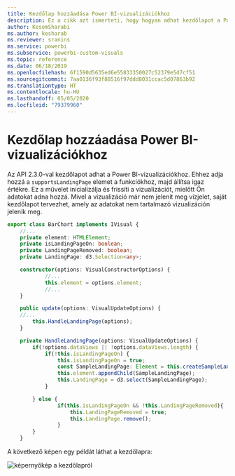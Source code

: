 ```yaml
---
title: Kezdőlap hozzáadása Power BI-vizualizációkhoz
description: Ez a cikk azt ismerteti, hogy hogyan adhat kezdőlapot a Power BI-vizualizációkhoz.
author: KesemSharabi
ms.author: kesharab
ms.reviewer: sranins
ms.service: powerbi
ms.subservice: powerbi-custom-visuals
ms.topic: reference
ms.date: 06/18/2019
ms.openlocfilehash: 6f1590d5635ed6e55833350027c52379e5d7cf51
ms.sourcegitcommit: 7aa0136f93f88516f97ddd8031ccac5d07863b92
ms.translationtype: HT
ms.contentlocale: hu-HU
ms.lasthandoff: 05/05/2020
ms.locfileid: "79379960"
---
```

# <a name="add-a-landing-page-to-your-power-bi-visuals"></a>Kezdőlap hozzáadása Power BI-vizualizációkhoz

Az API 2.3.0-val kezdőlapot adhat a Power BI-vizualizációkhoz. Ehhez adja hozzá a `supportsLandingPage` elemet a funkciókhoz, majd állítsa igaz értékre. Ez a művelet inicializálja és frissíti a vizualizációt, mielőtt Ön adatokat adna hozzá. Mivel a vizualizáció már nem jelenít meg vízjelet, saját kezdőlapot tervezhet, amely az adatokat nem tartalmazó vizualizáción jelenik meg.

```typescript
export class BarChart implements IVisual {
    //...
    private element: HTMLElement;
    private isLandingPageOn: boolean;
    private LandingPageRemoved: boolean;
    private LandingPage: d3.Selection<any>;

    constructor(options: VisualConstructorOptions) {
            //...
            this.element = options.element;
            //...
    }

    public update(options: VisualUpdateOptions) {
    //...
        this.HandleLandingPage(options);
    }

    private HandleLandingPage(options: VisualUpdateOptions) {
        if(!options.dataViews || !options.dataViews.length) {
            if(!this.isLandingPageOn) {
                this.isLandingPageOn = true;
                const SampleLandingPage: Element = this.createSampleLandingPage(); //create a landing page
                this.element.appendChild(SampleLandingPage);
                this.LandingPage = d3.select(SampleLandingPage);
            }

        } else {
                if(this.isLandingPageOn && !this.LandingPageRemoved){
                    this.LandingPageRemoved = true;
                    this.LandingPage.remove();
                }
        }
    }
```

A következő képen egy példát láthat a kezdőlapra:

![képernyőkép a kezdőlapról](media/landing-page/app-landing-page.png)
